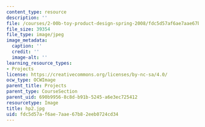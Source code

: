 ```yaml
---
content_type: resource
description: ''
file: /courses/2-00b-toy-product-design-spring-2008/fdc5d57af6ae7aae67b82eeb0724cd34_hp2.jpg
file_size: 39354
file_type: image/jpeg
image_metadata:
  caption: ''
  credit: ''
  image-alt: ''
learning_resource_types:
- Projects
license: https://creativecommons.org/licenses/by-nc-sa/4.0/
ocw_type: OCWImage
parent_title: Projects
parent_type: CourseSection
parent_uid: 690b9956-8c8d-b91b-5245-a6e3ec725412
resourcetype: Image
title: hp2.jpg
uid: fdc5d57a-f6ae-7aae-67b8-2eeb0724cd34
---
```

